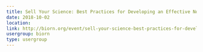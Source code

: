 ```yaml
---
title: Sell Your Science: Best Practices for Developing an Effective Non-Confidential Pitch Deck
date: 2018-10-02
location: 
link: http://biorn.org/event/sell-your-science-best-practices-for-developing-an-effective-non-confidential-pitch-deck/
usergroup: biorn
type: usergroup
---
```

